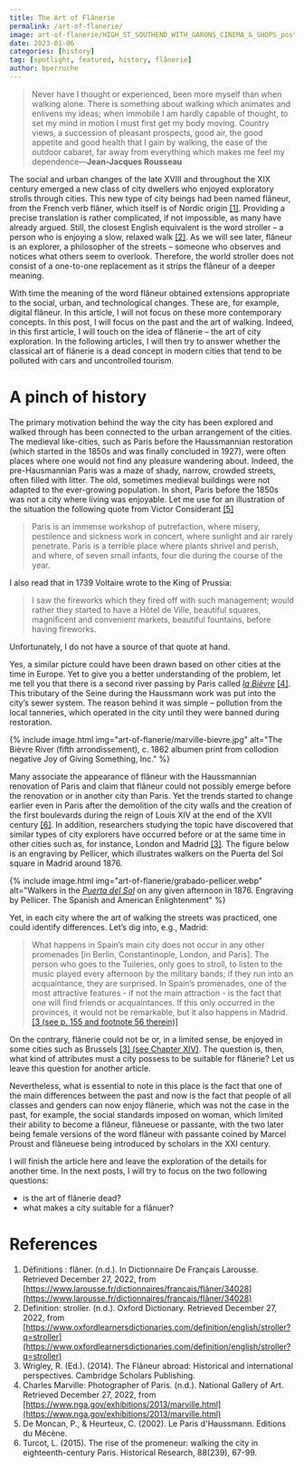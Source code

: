 ```yaml
---
title: The Art of Flânerie
permalink: /art-of-flanerie/
image: art-of-flanerie/HIGH_ST_SOUTHEND_WITH_GARONS_CINEMA_&_SHOPS_postcard_ESSEX.jpg
date: 2023-01-06
categories: [history]
tag: [spotlight, featured, history, flânerie]
author: bperruche
---
```


> Never have I thought or experienced, been more myself than when walking alone. There is something about walking which animates and enlivens my ideas; when immobile I am hardly capable of thought, to set my mind in motion I must first get my body moving. Country views, a succession of pleasant prospects, good air, the good appetite and good health that I gain by walking, the ease of the outdoor cabaret, far away from everything which makes me feel my dependence—**Jean-Jacques Rousseau**


The social and urban changes of the late XVIII and throughout the XIX century emerged a new class of city dwellers who enjoyed exploratory strolls through cities. This new type of city beings had been named flâneur, from the French verb flâner, which itself is of Nordic origin [[1]](#refDefFlaner). Providing a precise translation is rather complicated, if not impossible, as many have already argued. Still, the closest English equivalent is the word stroller – a person who is enjoying a slow, relaxed walk [[2]](#refDefStroller). As we will see later, flâneur is an explorer, a philosopher of the streets – someone who observes and notices what others seem to overlook. Therefore, the world stroller does not consist of a one-to-one replacement as it strips the flâneur of a deeper meaning.

With time the meaning of the word flâneur obtained extensions appropriate to the social, urban, and technological changes. These are, for example, digital flâneur. In this article, I will not focus on these more contemporary concepts. In this post, I will focus on the past and the art of walking. Indeed, in this first article, I will touch on the idea of flânerie – the art of city exploration. In the following articles, I will then try to answer whether the classical art of flânerie is a dead concept in modern cities that tend to be polluted with cars and uncontrolled tourism.


# A pinch of history

The primary motivation behind the way the city has been explored and walked through has been connected to the urban arrangement of the cities. The medieval like-cities, such as Paris before the Haussmannian restoration (which started in the 1850s and was finally concluded in 1927), were often places where one would not find any pleasure wandering about. Indeed, the pre-Hausmannian Paris was a maze of shady, narrow, crowded streets, often filled with litter. The old, sometimes medieval buildings were not adapted to the ever-growing population. In short, Paris before the 1850s was not a city where living was enjoyable. Let me use for an illustration of the situation the following quote from Victor Considerant [[5]](#refdeMoncan2002)

> Paris is an immense workshop of putrefaction, where misery, pestilence and sickness work in concert, where sunlight and air rarely penetrate. Paris is a terrible place where plants shrivel and perish, and where, of seven small infants, four die during the course of the year.

I also read that in 1739 Voltaire wrote to the King of Prussia:

> I saw the fireworks which they fired off with such management; would rather they started to have a Hôtel de Ville, beautiful squares, magnificent and convenient markets, beautiful fountains, before having fireworks.

Unfortunately, I do not have a source of that quote at hand.

Yes, a similar picture could have been drawn based on other cities at the time in Europe. Yet to give you a better understanding of the problem, let me tell you that there is a second river passing by Paris called [*la Bièvre*](https://en.wikipedia.org/wiki/Bi%C3%A8vre_(river)) [[4]](#refMarvilleNGA). This tributary of the Seine during the Haussmann work was put into the city’s sewer system. The reason behind it was simple – pollution from the local tanneries, which operated in the city until they were banned during restoration.

{% include image.html img="art-of-flanerie/marville-bievre.jpg" alt="The Bièvre River (fifth arrondissement), c. 1862
albumen print from collodion negative Joy of Giving Something, Inc." %}

Many associate the appearance of flâneur with the Haussmannian renovation of Paris and claim that flâneur could not possibly emerge before the renovation or in another city than Paris. Yet the trends started to change earlier even in Paris after the demolition of the city walls and the creation of the first boulevards during the reign of Louis XIV at the end of the XVII century [[6]](#refTurcot2015). In addition, researchers studying the topic have discovered that similar types of city explorers have occurred before or at the same time in other cities such as, for instance, London and Madrid [[3]](#refWrigley2014). The figure below is an engraving by Pellicer, which illustrates walkers on the Puerta del Sol square in Madrid around 1876.

{% include image.html img="art-of-flanerie/grabado-pellicer.webp" alt="Walkers in the [*Puerta del Sol*](https://en.wikipedia.org/wiki/Puerta_del_Sol) on any given afternoon in 1876. Engraving by Pellicer. The Spanish and American Enlightenment" %}

Yet, in each city where the art of walking the streets was practiced, one could identify differences. Let’s dig into, e.g., Madrid:

> What happens in Spain’s main city does not occur in any other promenades [in Berlin, Constantinople, London, and Paris]. The person who goes to the Tuileries, only goes to stroll, to listen to the music played every afternoon by the military bands; if they run into an acquaintance, they are surprised. In Spain’s promenades, one of the most attractive features - if not the main attraction - is the fact that one will find friends or acquaintances. If this only occurred in the provinces, it would not be remarkable, but it also happens in Madrid. [[3 (see p. 155 and footnote 56 therein)]](#refWrigley2014)


On the contrary, flânerie could not be or, in a limited sense, be enjoyed in some cities such as Brussels [[3] (see Chapter XIV)](#refWrigley2014). The question is, then, what kind of attributes must a city possess to be suitable for flânerie? Let us leave this question for another article.

Nevertheless, what is essential to note in this place is the fact that one of the main differences between the past and now is the fact that people of all classes and genders can now enjoy flânerie, which was not the case in the past, for example, the social standards imposed on woman, which limited their ability to become a flâneur, flâneuese or passante, with the two later being female versions of the word flâneur with passante coined by Marcel Proust and flâneuese being introduced by scholars in the XXI century.

I will finish the article here and leave the exploration of the details for another time. In the next posts, I will try to focus on the two following questions:

- is the art of flânerie dead?
- what makes a city suitable for a flânuer?

# References

1. <a name="refDefFlaner">Définitions : flâner. (n.d.). In Dictionnaire De Français Larousse. Retrieved December 27, 2022, from [https://www.larousse.fr/dictionnaires/francais/flâner/34028](https://www.larousse.fr/dictionnaires/francais/flâner/34028)</a>
2. <a name="refDefStroller">Definition: stroller. (n.d.). Oxford Dictionary. Retrieved December 27, 2022, from [https://www.oxfordlearnersdictionaries.com/definition/english/stroller?q=stroller](https://www.oxfordlearnersdictionaries.com/definition/english/stroller?q=stroller)</a>
3. <a name="refWrigley2014">Wrigley, R. (Ed.). (2014). The Flâneur abroad: Historical and international perspectives. Cambridge Scholars Publishing.</a>
4. <a name="refMarvilleNGA">Charles Marville: Photographer of Paris. (n.d.). National Gallery of Art. Retrieved December 27, 2022, from [https://www.nga.gov/exhibitions/2013/marville.html](https://www.nga.gov/exhibitions/2013/marville.html)</a>
5. <a name="refdeMoncan2002">De Moncan, P., & Heurteux, C. (2002). Le Paris d'Haussmann. Editions du Mécène.</a>
6. <a name="refTurcot2015">Turcot, L. (2015). The rise of the promeneur: walking the city in eighteenth-century Paris. Historical Research, 88(239), 67-99.</a>